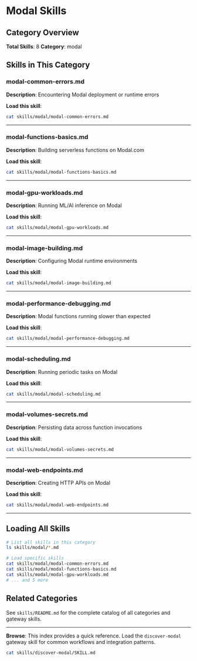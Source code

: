 # Modal Skills

## Category Overview

**Total Skills**: 8
**Category**: modal

## Skills in This Category

### modal-common-errors.md
**Description**: Encountering Modal deployment or runtime errors

**Load this skill**:
```bash
cat skills/modal/modal-common-errors.md
```

---

### modal-functions-basics.md
**Description**: Building serverless functions on Modal.com

**Load this skill**:
```bash
cat skills/modal/modal-functions-basics.md
```

---

### modal-gpu-workloads.md
**Description**: Running ML/AI inference on Modal

**Load this skill**:
```bash
cat skills/modal/modal-gpu-workloads.md
```

---

### modal-image-building.md
**Description**: Configuring Modal runtime environments

**Load this skill**:
```bash
cat skills/modal/modal-image-building.md
```

---

### modal-performance-debugging.md
**Description**: Modal functions running slower than expected

**Load this skill**:
```bash
cat skills/modal/modal-performance-debugging.md
```

---

### modal-scheduling.md
**Description**: Running periodic tasks on Modal

**Load this skill**:
```bash
cat skills/modal/modal-scheduling.md
```

---

### modal-volumes-secrets.md
**Description**: Persisting data across function invocations

**Load this skill**:
```bash
cat skills/modal/modal-volumes-secrets.md
```

---

### modal-web-endpoints.md
**Description**: Creating HTTP APIs on Modal

**Load this skill**:
```bash
cat skills/modal/modal-web-endpoints.md
```

---

## Loading All Skills

```bash
# List all skills in this category
ls skills/modal/*.md

# Load specific skills
cat skills/modal/modal-common-errors.md
cat skills/modal/modal-functions-basics.md
cat skills/modal/modal-gpu-workloads.md
# ... and 5 more
```

## Related Categories

See `skills/README.md` for the complete catalog of all categories and gateway skills.

---

**Browse**: This index provides a quick reference. Load the `discover-modal` gateway skill for common workflows and integration patterns.

```bash
cat skills/discover-modal/SKILL.md
```
